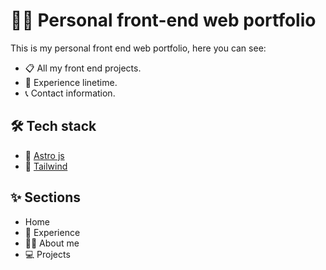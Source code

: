 # 👨‍💻 Personal front-end web portfolio
This is my personal front end web portfolio, here you can see:
- 📋 All my front end projects.
- 💼 Experience linetime.
- 📞 Contact information.

## 🛠️ Tech stack

- 🚀 [Astro js](https://astro.build)
- 💅 [Tailwind](https://tailwindcss.com)

## ✨ Sections
- Home
- 💼 Experience
- 🧔‍♂️ About me
- 💻 Projects


